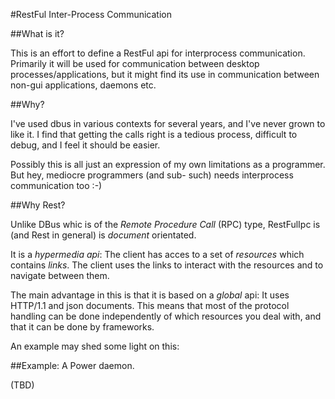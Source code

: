 #RestFul Inter-Process Communication

##What is it?

This is an effort to define a RestFul api for interprocess communication. Primarily it will be used for communication between desktop processes/applications, but it might find its use in communication between non-gui applications, daemons etc.

##Why?

I've used dbus in various contexts for several years, and I've never grown to like it. I find that getting the calls right is a tedious process, difficult to debug, and I feel it should be easier. 

Possibly this is all just an expression of my own limitations as a programmer. But hey, mediocre programmers (and sub- such) needs interprocess communication too :-)


##Why Rest?

Unlike DBus whic is of the _Remote Procedure Call_ (RPC) type,  RestFulIpc is (and Rest in general) is _document_ orientated. 

It is a _hypermedia api_: The client has acces to a set of _resources_ which contains _links_. The client uses the links to interact with the resources and to navigate between them.

The main advantage in this is that it is based on a _global_ api: It uses HTTP/1.1 and json documents. This means that most of the protocol handling can be done independently of which resources you deal with, and that it can be done by frameworks.

An example may shed some light on this:

##Example: A Power daemon.

(TBD)

